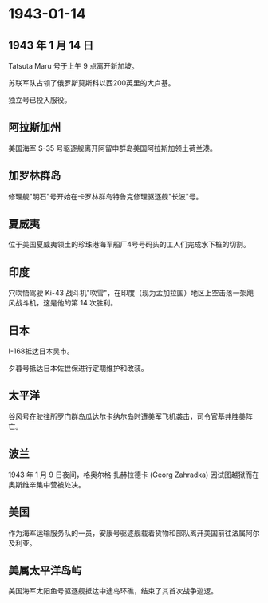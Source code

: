 # 1943-01-14

## 1943 年 1 月 14 日

Tatsuta Maru 号于上午 9 点离开新加坡。

苏联军队占领了俄罗斯莫斯科以西200英里的大卢基。

独立号已投入服役。

## 阿拉斯加州

美国海军 S-35 号驱逐舰离开阿留申群岛美国阿拉斯加领土荷兰港。

## 加罗林群岛

修理舰"明石"号开始在卡罗林群岛特鲁克修理驱逐舰"长波"号。

## 夏威夷

位于美国夏威夷领土的珍珠港海军船厂4号号码头的工人们完成水下桩的切割。

## 印度

穴吹悟驾驶 Ki-43
战斗机"吹雪"，在印度（现为孟加拉国）地区上空击落一架飓风战斗机，这是他的第
14 次胜利。

## 日本

I-168抵达日本吴市。

夕暮号抵达日本佐世保进行定期维护和改装。

## 太平洋

谷风号在驶往所罗门群岛瓜达尔卡纳尔岛时遭美军飞机袭击，司令官基井胜美阵亡。

## 波兰

1943 年 1 月 9 日夜间，格奥尔格·扎赫拉德卡 (Georg Zahradka)
因试图越狱而在奥斯维辛集中营被处决。

## 美国

作为海军运输服务队的一员，安康号驱逐舰载着货物和部队离开美国前往法属阿尔及利亚。

## 美属太平洋岛屿

美国海军太阳鱼号驱逐舰抵达中途岛环礁，结束了其首次战争巡逻。

